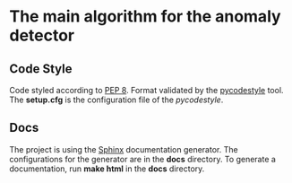 # The main algorithm for the anomaly detector

## Code Style

Code styled according to [PEP 8](https://www.python.org/dev/peps/pep-0008/). Format validated by the [pycodestyle](https://github.com/PyCQA/pycodestyle) tool. The **setup.cfg** is the configuration file of the *pycodestyle*.

## Docs

The project is using the [Sphinx](http://www.sphinx-doc.org/en/stable/index.html) documentation generator. The configurations for the generator are in the **docs** directory. To generate a documentation, run **make html** in the **docs** directory.

